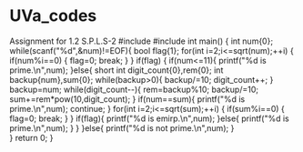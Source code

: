 # UVa_codes
Assignment for 1.2 S.P.L.S-2 
#include<cstdio>
#include<cmath>
int main()
{
    int num{0};
    while(scanf("%d",&num)!=EOF){
        bool flag{1};
        for(int i=2;i<=sqrt(num);++i)
        {
            if(num%i==0)
            {
                flag=0;
                break;
            }
        }
        if(flag)
        {
            if(num<=11){
                printf("%d is prime.\n",num);
            }else{
                short int digit_count{0},rem{0};
                int backup{num},sum{0};
                while(backup>0){
                    backup/=10;
                    digit_count++;
                }
                backup=num;
                while(digit_count--){
                    rem=backup%10;
                    backup/=10;
                    sum+=rem*pow(10,digit_count);
                }
                if(num==sum){
                    printf("%d is prime.\n",num);
                    continue;
                }
                for(int i=2;i<=sqrt(sum);++i)
                {
                    if(sum%i==0)
                    {
                        flag=0;
                        break;
                    }
                }
                if(flag){
                    printf("%d is emirp.\n",num);
                }else{
                    printf("%d is prime.\n",num);
                }
            }
        }else{
            printf("%d is not prime.\n",num);
        }    
    }
    return 0;
}
